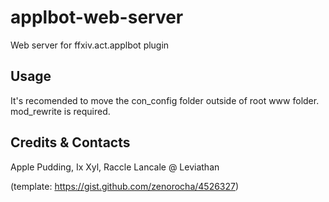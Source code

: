 # applbot-web-server
Web server for ffxiv.act.applbot plugin

## Usage
It's recomended to move the con_config folder outside of root www folder. mod_rewrite is required.

## Credits & Contacts
Apple Pudding, Ix Xyl, Raccle Lancale @ Leviathan

(template: https://gist.github.com/zenorocha/4526327)